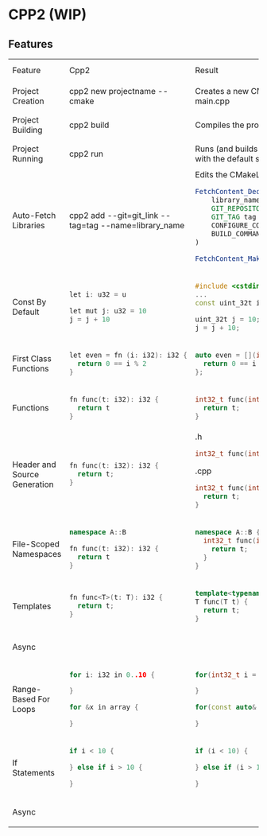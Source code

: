 # CPP2 (WIP)

## Features

<table>
<tr>
<td>Feature</td><td> Cpp2 </td> <td> Result </td> <td> Implementation Status </td>
</tr>
<tr>
<td> Project Creation </td>
<td>
cpp2 new projectname --cmake
</td>
<td>
Creates a new CMake project with a main.cpp
</td>
<td> 

- [ ] WIP

</td>  
</tr>
<tr>
<td> Project Building </td>
<td>
cpp2 build
</td>
<td>
Compiles the project into cpp files 
</td>
<td>
  
- [ ] WIP
</td>  
</tr>
<tr>
<td> Project Running </td>
<td>
cpp2 run
</td>
<td>
Runs (and builds if necessary) the project with the default setup 
</td>
<td>
  
- [ ] WIP
</td>  
</tr>
<tr>
<td> Auto-Fetch Libraries </td>
<td>
cpp2 add --git=git_link --tag=tag --name=library_name
</td>
<td>
Edits the CMakeLists with FetchContent
  
```cmake
FetchContent_Declare(
    library_name
    GIT_REPOSITORY git_link
    GIT_TAG tag
    CONFIGURE_COMMAND ""
    BUILD_COMMAND ""
)

FetchContent_MakeAvailable(library_name)
```

</td>
<td> 
  
- [ ] WIP
</td>  
</tr>
<tr>
<td> Const By Default </td>
<td> 

```cpp
let i: u32 = u
```

```cpp
let mut j: u32 = 10
j = j + 10
```

</td>
<td>
    
```cpp
#include <cstdint>
...
const uint_32t i = u;
```

```cpp
uint_32t j = 10;
j = j + 10;
```

</td>
<td> 
  
- [ ] WIP
</td>  
</tr>
<tr>
<td> First Class Functions </td>
<td>
  
```cpp
let even = fn (i: i32): i32 {
  return 0 == i % 2
}
```

</td>
<td>
    
```cpp
auto even = [](int32_t i) {
  return 0 == i % 2;
};
```

</td>
<td>
  
- [ ] WIP
</td>  
</tr>
<tr>
<td> Functions </td>
<td>
  
```cpp
fn func(t: i32): i32 {
  return t
}
```

</td>
<td>
    
```cpp
int32_t func(int32_t t) {
  return t;
}
```

</td>
<td>

- [ ] WIP
</td>  
</tr>
<tr>
<td> Header and Source Generation </td>
<td>
  
```cpp
fn func(t: i32): i32 {
  return t;
}
```

</td>
<td>
.h
  
```cpp
int32_t func(int32_t t);
```
.cpp
  
```cpp
int32_t func(int32_t t) {
  return t;
}
```

</td>
<td>

- [ ] WIP
</td>  
</tr>
<tr>
<td> File-Scoped Namespaces </td>
<td>
  
```cpp
namespace A::B

fn func(t: i32): i32 {
  return t
}
```

</td>
<td>
    
```cpp
namespace A::B {
  int32_t func(int32_t t) {
    return t;
  }
}
```

</td>
<td>

- [ ] WIP
</td>  
</tr>
<tr>
<td> Templates </td>
<td>
  
```cpp
fn func<T>(t: T): i32 {
  return t;
}

```

</td>
<td>
  
```cpp
template<typename T>
T func(T t) {
  return t;
}
```

</td>
<td>

- [ ] WIP
</td>  
</tr>
<tr>
<td> Async </td>
<td>

</td>
<td>

</td>
<td>

- [ ] WIP
</td>  
</tr>
<tr>
<td> Range-Based For Loops </td>
<td>
  
```cpp
for i: i32 in 0..10 {

}
```

```cpp
for &x in array {

}
```

</td>
<td>

```cpp
for(int32_t i = 0; i < 10; i++) {

}
```

```cpp
for(const auto& x : array) {

}
```

</td>
<td>

- [ ] WIP
</td>  
</tr>
<tr>
<td> If Statements </td>
<td>
  
```cpp
if i < 10 {

} else if i > 10 {

}
```

</td>
<td>

```cpp
if (i < 10) {

} else if (i > 10) {

}
```

</td>
<td>

- [ ] WIP
</td>  
</tr>
<tr>
<td> Async </td>
<td>

</td>
<td>

</td>
<td>

- [ ] WIP
</td>  
</tr>
</table>
